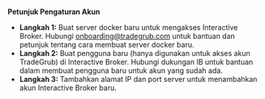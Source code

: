 **Petunjuk Pengaturan Akun**
- **Langkah 1:** Buat server docker baru untuk mengakses Interactive Broker. Hubungi onboarding@tradegrub.com untuk bantuan dan petunjuk tentang cara membuat server docker baru.
- **Langkah 2:** Buat pengguna baru (hanya digunakan untuk akses akun TradeGrub) di Interactive Broker. Hubungi dukungan IB untuk bantuan dalam membuat pengguna baru untuk akun yang sudah ada.
- **Langkah 3:** Tambahkan alamat IP dan port server untuk menambahkan akun Interactive Broker baru.